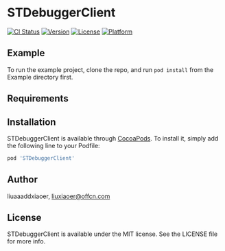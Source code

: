 # STDebuggerClient

[![CI Status](https://img.shields.io/travis/liuaaaddxiaoer/STDebuggerClient.svg?style=flat)](https://travis-ci.org/liuaaaddxiaoer/STDebuggerClient)
[![Version](https://img.shields.io/cocoapods/v/STDebuggerClient.svg?style=flat)](https://cocoapods.org/pods/STDebuggerClient)
[![License](https://img.shields.io/cocoapods/l/STDebuggerClient.svg?style=flat)](https://cocoapods.org/pods/STDebuggerClient)
[![Platform](https://img.shields.io/cocoapods/p/STDebuggerClient.svg?style=flat)](https://cocoapods.org/pods/STDebuggerClient)

## Example

To run the example project, clone the repo, and run `pod install` from the Example directory first.

## Requirements

## Installation

STDebuggerClient is available through [CocoaPods](https://cocoapods.org). To install
it, simply add the following line to your Podfile:

```ruby
pod 'STDebuggerClient'
```

## Author

liuaaaddxiaoer, liuxiaoer@offcn.com

## License

STDebuggerClient is available under the MIT license. See the LICENSE file for more info.
